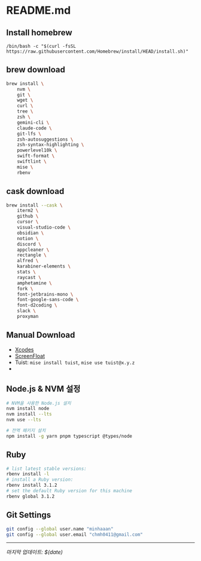 # README.md

## Install homebrew

`/bin/bash -c "$(curl -fsSL https://raw.githubusercontent.com/Homebrew/install/HEAD/install.sh)"`

## brew download

```bash
brew install \
    nvm \
    git \
    wget \
    curl \
    tree \
    zsh \
    gemini-cli \
    claude-code \
    git-lfs \
    zsh-autosuggestions \
    zsh-syntax-highlighting \
    powerlevel10k \
    swift-format \
    swiftlint \
    mise \
    rbenv
```

## cask download

```bash
brew install --cask \
    iterm2 \
    github \
    cursor \
    visual-studio-code \
    obsidian \
    notion \
    discord \
    appcleaner \
    rectangle \
    alfred \
    karabiner-elements \
    stats \
    raycast \
    amphetamine \
    fork \
    font-jetbrains-mono \
    font-google-sans-code \
    font-d2coding \
    slack \
    proxyman

```

## Manual Download

- [Xcodes](https://github.com/XcodesOrg/XcodesApp)
- [ScreenFloat](https://apps.apple.com/kr/app/screenfloat-pro-screen-capture/id414528154?mt=12ScreenFloat—Pro)
- Tuist: `mise install tuist`, `mise use tuist@x.y.z`
- 


## Node.js & NVM 설정
```bash
# NVM을 사용한 Node.js 설치
nvm install node
nvm install --lts
nvm use --lts

# 전역 패키지 설치
npm install -g yarn pnpm typescript @types/node
```

## Ruby

```bash
# list latest stable versions:
rbenv install -l
# install a Ruby version:
rbenv install 3.1.2
# set the default Ruby version for this machine
rbenv global 3.1.2
```

## Git Settings

```bash
git config --global user.name "minhaaan"
git config --global user.email "chmh0411@gmail.com"
```
---

*마지막 업데이트: $(date)*